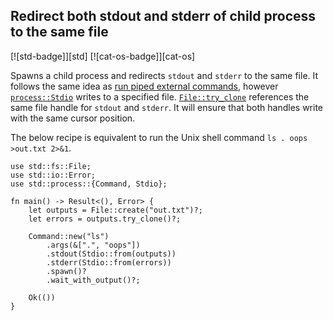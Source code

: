 ## Redirect both stdout and stderr of child process to the same file

[![std-badge]][std] [![cat-os-badge]][cat-os]

Spawns a child process and redirects `stdout` and `stderr` to the same
file. It follows the same idea as [run piped external
commands](#run-piped-external-commands), however [`process::Stdio`]
writes to a specified file.  [`File::try_clone`] references the same file handle
for `stdout` and `stderr`. It will ensure that both handles write with the same
cursor position.

The below recipe is equivalent to run the Unix shell command `ls
. oops >out.txt 2>&1`.

```rust,no_run
use std::fs::File;
use std::io::Error;
use std::process::{Command, Stdio};

fn main() -> Result<(), Error> {
    let outputs = File::create("out.txt")?;
    let errors = outputs.try_clone()?;

    Command::new("ls")
        .args(&[".", "oops"])
        .stdout(Stdio::from(outputs))
        .stderr(Stdio::from(errors))
        .spawn()?
        .wait_with_output()?;

    Ok(())
}
```

[`File::try_clone`]: https://doc.rust-lang.org/std/fs/struct.File.html#method.try_clone
[`process::Stdio`]: https://doc.rust-lang.org/std/process/struct.Stdio.html
